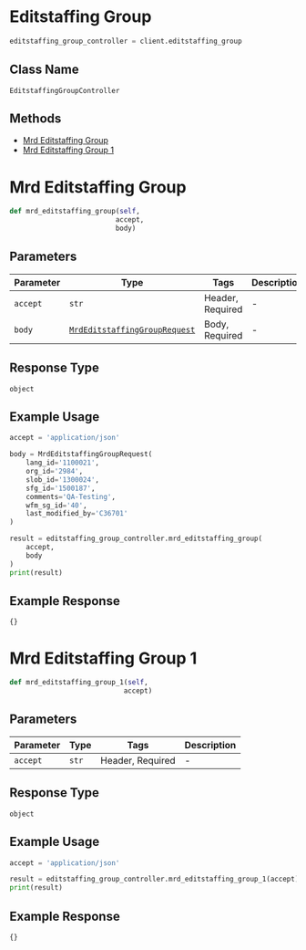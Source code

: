 # Editstaffing Group

```python
editstaffing_group_controller = client.editstaffing_group
```

## Class Name

`EditstaffingGroupController`

## Methods

* [Mrd Editstaffing Group](../../doc/controllers/editstaffing-group.md#mrd-editstaffing-group)
* [Mrd Editstaffing Group 1](../../doc/controllers/editstaffing-group.md#mrd-editstaffing-group-1)


# Mrd Editstaffing Group

```python
def mrd_editstaffing_group(self,
                          accept,
                          body)
```

## Parameters

| Parameter | Type | Tags | Description |
|  --- | --- | --- | --- |
| `accept` | `str` | Header, Required | - |
| `body` | [`MrdEditstaffingGroupRequest`](../../doc/models/mrd-editstaffing-group-request.md) | Body, Required | - |

## Response Type

`object`

## Example Usage

```python
accept = 'application/json'

body = MrdEditstaffingGroupRequest(
    lang_id='1100021',
    org_id='2984',
    slob_id='1300024',
    sfg_id='1500187',
    comments='QA-Testing',
    wfm_sg_id='40',
    last_modified_by='C36701'
)

result = editstaffing_group_controller.mrd_editstaffing_group(
    accept,
    body
)
print(result)
```

## Example Response

```
{}
```


# Mrd Editstaffing Group 1

```python
def mrd_editstaffing_group_1(self,
                            accept)
```

## Parameters

| Parameter | Type | Tags | Description |
|  --- | --- | --- | --- |
| `accept` | `str` | Header, Required | - |

## Response Type

`object`

## Example Usage

```python
accept = 'application/json'

result = editstaffing_group_controller.mrd_editstaffing_group_1(accept)
print(result)
```

## Example Response

```
{}
```

